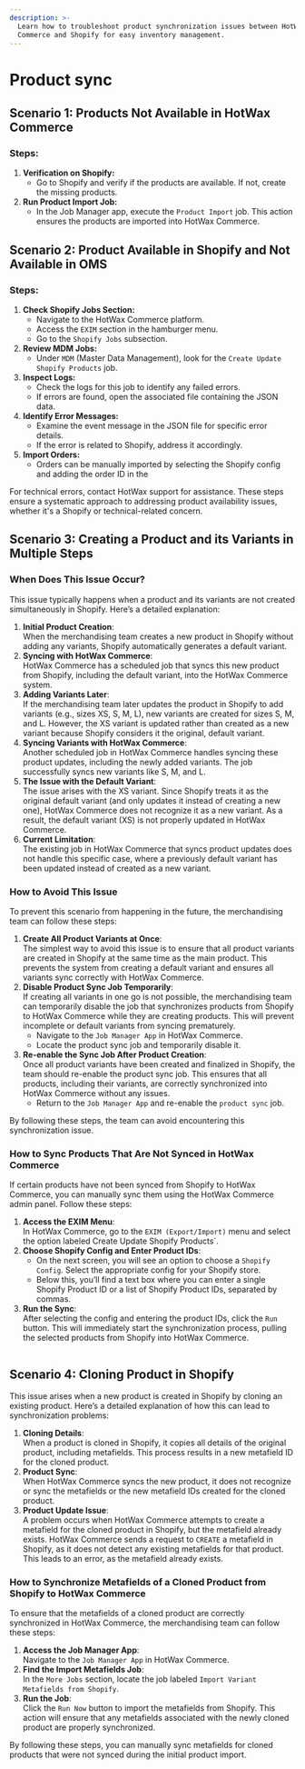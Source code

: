 ```yaml
---
description: >-
  Learn how to troubleshoot product synchronization issues between HotWax
  Commerce and Shopify for easy inventory management.
---
```


# Product sync

## Scenario 1: Products Not Available in HotWax Commerce

### Steps:

1. **Verification on Shopify:**
   * Go to Shopify and verify if the products are available. If not, create the missing products.
2. **Run Product Import Job:**
   * In the Job Manager app, execute the `Product Import` job. This action ensures the products are imported into HotWax Commerce.

## Scenario 2: Product Available in Shopify and Not Available in OMS

### Steps:

1. **Check Shopify Jobs Section:**
   * Navigate to the HotWax Commerce platform.
   * Access the `EXIM` section in the hamburger menu.
   * Go to the `Shopify Jobs` subsection.
2. **Review MDM Jobs:**
   * Under `MDM` (Master Data Management), look for the `Create Update Shopify Products` job.
3. **Inspect Logs:**
   * Check the logs for this job to identify any failed errors.
   * If errors are found, open the associated file containing the JSON data.
4. **Identify Error Messages:**
   * Examine the event message in the JSON file for specific error details.
   * If the error is related to Shopify, address it accordingly.
5. **Import Orders:**
   * Orders can be manually imported by selecting the Shopify config and adding the order ID in the

For technical errors, contact HotWax support for assistance. These steps ensure a systematic approach to addressing product availability issues, whether it's a Shopify or technical-related concern.

## Scenario 3: Creating a Product and its Variants in Multiple Steps

### When Does This Issue Occur?

This issue typically happens when a product and its variants are not created simultaneously in Shopify. Here’s a detailed explanation:

1. **Initial Product Creation**:\
   When the merchandising team creates a new product in Shopify without adding any variants, Shopify automatically generates a default variant.
2. **Syncing with HotWax Commerce**:\
   HotWax Commerce has a scheduled job that syncs this new product from Shopify, including the default variant, into the HotWax Commerce system.
3. **Adding Variants Later**:\
   If the merchandising team later updates the product in Shopify to add variants (e.g., sizes XS, S, M, L), new variants are created for sizes S, M, and L. However, the XS variant is updated rather than created as a new variant because Shopify considers it the original, default variant.
4. **Syncing Variants with HotWax Commerce**:\
   Another scheduled job in HotWax Commerce handles syncing these product updates, including the newly added variants. The job successfully syncs new variants like S, M, and L.
5. **The Issue with the Default Variant**:\
   The issue arises with the XS variant. Since Shopify treats it as the original default variant (and only updates it instead of creating a new one), HotWax Commerce does not recognize it as a new variant. As a result, the default variant (XS) is not properly updated in HotWax Commerce.
6. **Current Limitation**:\
   The existing job in HotWax Commerce that syncs product updates does not handle this specific case, where a previously default variant has been updated instead of created as a new variant.

### How to Avoid This Issue

To prevent this scenario from happening in the future, the merchandising team can follow these steps:

1. **Create All Product Variants at Once**:\
   The simplest way to avoid this issue is to ensure that all product variants are created in Shopify at the same time as the main product. This prevents the system from creating a default variant and ensures all variants sync correctly with HotWax Commerce.
2. **Disable Product Sync Job Temporarily**:\
   If creating all variants in one go is not possible, the merchandising team can temporarily disable the job that synchronizes products from Shopify to HotWax Commerce while they are creating products. This will prevent incomplete or default variants from syncing prematurely.
   * Navigate to the `Job Manager App` in HotWax Commerce.
   * Locate the product sync job and temporarily disable it.
3. **Re-enable the Sync Job After Product Creation**:\
   Once all product variants have been created and finalized in Shopify, the team should re-enable the product sync job. This ensures that all products, including their variants, are correctly synchronized into HotWax Commerce without any issues.
   * Return to the `Job Manager App` and re-enable the `product sync` job.

By following these steps, the team can avoid encountering this synchronization issue.

### How to Sync Products That Are Not Synced in HotWax Commerce

If certain products have not been synced from Shopify to HotWax Commerce, you can manually sync them using the HotWax Commerce admin panel. Follow these steps:

1. **Access the EXIM Menu**:\
   In HotWax Commerce, go to the `EXIM (Export/Import)` menu and select the option labeled Create Update Shopify Products\`.
2. **Choose Shopify Config and Enter Product IDs**:
   * On the next screen, you will see an option to choose a `Shopify Config`. Select the appropriate config for your Shopify store.
   * Below this, you’ll find a text box where you can enter a single Shopify Product ID or a list of Shopify Product IDs, separated by commas.
3. **Run the Sync**:\
   After selecting the config and entering the product IDs, click the `Run` button. This will immediately start the synchronization process, pulling the selected products from Shopify into HotWax Commerce.

<figure><img src="../.gitbook/assets/product sync.png" alt=""><figcaption></figcaption></figure>

## Scenario 4: Cloning Product in Shopify

This issue arises when a new product is created in Shopify by cloning an existing product. Here’s a detailed explanation of how this can lead to synchronization problems:

1. **Cloning Details**:\
   When a product is cloned in Shopify, it copies all details of the original product, including metafields. This process results in a new metafield ID for the cloned product.
2. **Product Sync**:\
   When HotWax Commerce syncs the new product, it does not recognize or sync the metafields or the new metafield IDs created for the cloned product.
3. **Product Update Issue**:\
   A problem occurs when HotWax Commerce attempts to create a metafield for the cloned product in Shopify, but the metafield already exists. HotWax Commerce sends a request to `CREATE` a metafield in Shopify, as it does not detect any existing metafields for that product. This leads to an error, as the metafield already exists.

### How to Synchronize Metafields of a Cloned Product from Shopify to HotWax Commerce

To ensure that the metafields of a cloned product are correctly synchronized in HotWax Commerce, the merchandising team can follow these steps:

1. **Access the Job Manager App**:\
   Navigate to the `Job Manager App` in HotWax Commerce.
2. **Find the Import Metafields Job**:\
   In the `More Jobs` section, locate the job labeled `Import Variant Metafields from Shopify`.
3. **Run the Job**:\
   Click the `Run Now` button to import the metafields from Shopify. This action will ensure that any metafields associated with the newly cloned product are properly synchronized.

By following these steps, you can manually sync metafields for cloned products that were not synced during the initial product import.
